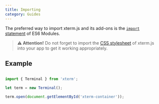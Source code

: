 ```yaml
---
title: Importing
category: Guides
---
```


The preferred way to import xterm.js and its add-ons is the [`import` statement](https://developer.mozilla.org/en-US/docs/Web/JavaScript/Reference/Statements/import) of ES6 Modules.

> **⚠️  Attention!** Do not forget to import the [CSS stylesheet](https://github.com/sourcelair/xterm.js/blob/master/src/xterm.css) of xterm.js into your app to get it working appropriately.

## Example

```javascript

import { Terminal } from 'xterm';

let term = new Terminal();

term.open(document.getElementById('xterm-container'));
```
